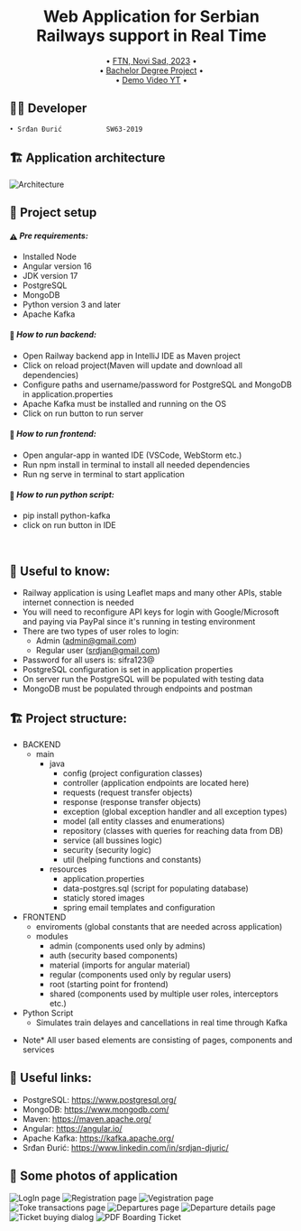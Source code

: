 <h1 align="center">
  Web Application for Serbian Railways support in Real Time
  <br>
</h1>

<p align="center">
  • <a href="#-project-setup-and-commands">FTN, Novi Sad, 2023</a>
  •
  <br/>
  • <a href="#">Bachelor Degree Project</a>
  •
  <br/>
  • <a href="#">Demo Video YT</a>
  •
</p>


## 👨‍💻 Developer
    • Srđan Đurić           SW63-2019

## 🏗️ Application architecture
![Architecture](./diagrams/communication-architecture.png)

## 🚀 Project setup

#### <span style="vertical-align: middle">:warning:</span> *Pre requirements:*

- Installed Node
- Angular version 16
- JDK version 17
- PostgreSQL
- MongoDB
- Python version 3 and later
- Apache Kafka

#### <span style="vertical-align: middle">:floppy_disk:</span> *How to run backend:*

- Open Railway backend app in IntelliJ IDE as Maven project
- Click on reload project(Maven will update and download all dependencies)
- Configure paths and username/password for PostgreSQL and MongoDB in application.properties
- Apache Kafka must be installed and running on the OS
- Click on run button to run server

#### <span style="vertical-align: middle">:floppy_disk:</span> *How to run frontend:*

- Open angular-app in wanted IDE (VSCode, WebStorm etc.)
- Run npm install in terminal to install all needed dependencies
- Run ng serve in terminal to start application
#### <span style="vertical-align: middle">:floppy_disk:</span> *How to run python script:*
- pip install python-kafka
- click on run button in IDE

<br>

## 🤝 Useful to know:
- Railway application is using Leaflet maps and many other APIs, stable internet connection is needed
- You will need to reconfigure API keys for login with Google/Microsoft and paying via PayPal
since it's running in testing environment
- There are two types of user roles to login:
    - Admin (admin@gmail.com)
    - Regular user (srdjan@gmail.com)
- Password for all users is: sifra123@
- PostgreSQL configuration is set in application properties
- On server run the PostgreSQL will be populated with testing data
- MongoDB must be populated through endpoints and postman

## 🏗️ Project structure:
- BACKEND
    - main
        - java
            - config (project configuration classes)
            - controller (application endpoints are located here)
            - requests (request transfer objects)
            - response (response transfer objects)
            - exception (global exception handler and all exception types)
            - model (all entity classes and enumerations)
            - repository (classes with queries for reaching data from DB)
            - service (all bussines logic)
            - security (security logic)
            - util (helping functions and constants)
        - resources
            - application.properties
            - data-postgres.sql (script for populating database)
            - staticly stored images
            - spring email templates and configuration
- FRONTEND
    - enviroments (global constants that are needed across application)
    - modules
        - admin (components used only by admins)
        - auth (security based components)
        - material (imports for angular material)
        - regular (components used only by regular users)
        - root (starting point for frontend)
        - shared (components used by multiple user roles, interceptors etc.)
- Python Script
    - Simulates train delayes and cancellations in real time through Kafka  
* Note* All user based elements are consisting of pages, components and services


## 📎 Useful links:

- PostgreSQL: https://www.postgresql.org/
- MongoDB: https://www.mongodb.com/
- Maven: https://maven.apache.org/
- Angular: https://angular.io/
- Apache Kafka: https://kafka.apache.org/
- Srđan Đurić: https://www.linkedin.com/in/srdjan-djuric/

## 📱 Some photos of application
![LogIn page](./railway-app-frontend/src/assets/app-images/LogIn.png)
![Registration page](./railway-app-frontend/src/assets/app-images/Registration.png)
![Vegistration page](./railway-app-frontend/src/assets/app-images/Verification.png)
![Toke transactions page](./railway-app-frontend/src/assets/app-images/Transactions.png)
![Departures page](./railway-app-frontend/src/assets/app-images/Timetable.png)
![Departure details page](./railway-app-frontend/src/assets/app-images/Details.png)
![Ticket buying dialog](./railway-app-frontend/src/assets/app-images/Ticket.png)
![PDF Boarding Ticket](./railway-app-frontend/src/assets/app-images/Pdf.png)
